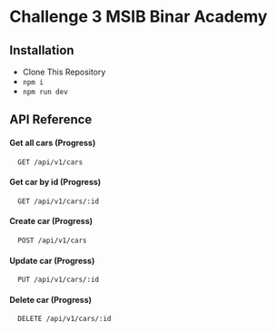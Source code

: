 # Challenge 3 MSIB Binar Academy

## Installation

- Clone This Repository
- `npm i`
- `npm run dev`

## API Reference

#### Get all cars (Progress)

```http
  GET /api/v1/cars
```

#### Get car by id (Progress)

```http
  GET /api/v1/cars/:id
```

#### Create car (Progress)

```http
  POST /api/v1/cars
```

#### Update car (Progress)

```http
  PUT /api/v1/cars/:id
```

#### Delete car (Progress)

```http
  DELETE /api/v1/cars/:id
```
